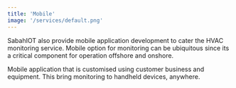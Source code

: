 ```yaml
---
title: 'Mobile'
image: '/services/default.png'
---
```


SabahIOT also provide mobile application development to cater the HVAC monitoring service. Mobile option for monitoring can be ubiquitous since its a critical component for operation offshore and onshore.

Mobile application that is customised using customer business and equipment. This bring monitoring to handheld devices, anywhere.

